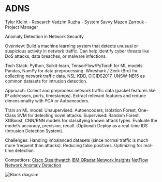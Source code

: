 # ADNS
Tyler Kleint - Research 
Vadzim Ruzha - System Savvy
Mazen Zarrouk - Project Manager


Anomaly Detection in Network Security

Overview:
Build a machine learning system that detects unusual or suspicious activity in network traffic.
Can help identify cyber threats like DoS attacks, data breaches, or malware infections.

Tech Stack:
Python, Scikit-learn, TensorFlow/PyTorch for ML models.
Pandas, NumPy for data preprocessing.
Wireshark / Zeek (Bro) for collecting network traffic data.
NSL-KDD, CICIDS2017, UNSW-NB15 as common datasets for intrusion detection.

Approach:
Collect and preprocess network traffic data (packet features like IP addresses, ports, timestamps).
Extract relevant features and reduce dimensionality with PCA or Autoencoders.

Train an ML model:
Unsupervised: Autoencoders, Isolation Forest, One-Class SVM for detecting novel attacks.
Supervised: Random Forest, XGBoost, CNN/RNN models for classifying known attack types.
Evaluate the model’s accuracy, precision, recall.
(Optional) Deploy as a real-time IDS (Intrusion Detection System).

Challenges:
Handling imbalanced datasets (since normal traffic is much more frequent than attacks).
Reducing false positives.
Optimizing for real-time detection.

Competitors:
[Cisco Stealthwatch](https://www.cisco.com/c/en/us/products/collateral/security/stealthwatch/secure-network-analytics-aag.html)
[IBM QRadar Network Insights](https://www.ibm.com/docs/en/qsip/7.4?topic=insights-qradar-network-overview)
[NetFlow Network Anomaly Detection](https://www.manageengine.com/products/netflow/network-anomaly-detection.html)


![Blank diagram](https://github.com/user-attachments/assets/c2712032-cc1a-4121-ada8-1fbf973dab76)

